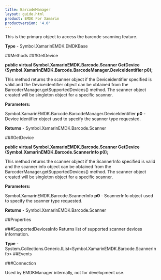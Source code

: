 ```yaml
---
title: BarcodeManager
layout: guide.html
product: EMDK For Xamarin 
productversion: '4.0' 
---
```

This is the primary object to access the barcode scanning feature.

**Type** - Symbol.XamarinEMDK.EMDKBase

##Methods
###GetDevice

**public virtual Symbol.XamarinEMDK.Barcode.Scanner GetDevice (Symbol.XamarinEMDK.Barcode.BarcodeManager.DeviceIdentifier p0);**

This method returns the scanner object if the Deviceidentifier specified is valid and the Deviceidentifier object can be obtained from the BarcoderManager.getSupportedDevices() method. The scanner object created will be singleton object for a specific scanner.

**Parameters:**

Symbol.XamarinEMDK.Barcode.BarcodeManager.DeviceIdentifier **p0**  - Device identifier object used to specify the scanner type requested.

**Returns** - Symbol.XamarinEMDK.Barcode.Scanner

###GetDevice

**public virtual Symbol.XamarinEMDK.Barcode.Scanner GetDevice (Symbol.XamarinEMDK.Barcode.ScannerInfo p0);**

This method returns the scanner object if the ScannerInfo specified is valid and the scanner info object can be obtained from the BarcoderManager.getSupportedDevices() method. The scanner object created will be singleton object for a specific scanner.

**Parameters:**

Symbol.XamarinEMDK.Barcode.ScannerInfo **p0**  - ScannerInfo object used to specify the scanner type requested.

**Returns** - Symbol.XamarinEMDK.Barcode.Scanner

##Properties

###SupportedDevicesInfo
Returns list of supported scanner devices information.

**Type** - System.Collections.Generic.IList<Symbol.XamarinEMDK.Barcode.ScannerInfo>
##Events

###Connection

Used by EMDKManager internally, not for development use.

